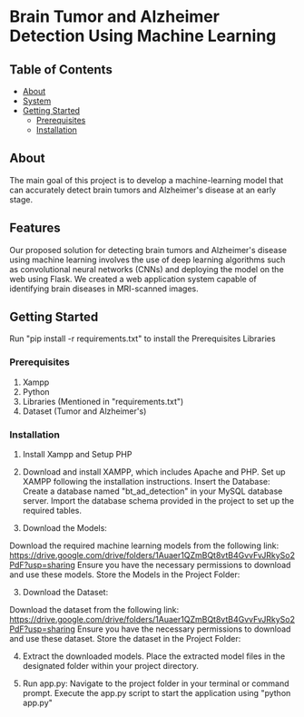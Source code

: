 # Brain Tumor and Alzheimer Detection Using Machine Learning

## Table of Contents
- [About](#about)
- [System](#system)
- [Getting Started](#getting-started)
  - [Prerequisites](#prerequisites)
  - [Installation](#installation)

## About

The main goal of this project is to develop a machine-learning model that can accurately detect brain tumors and Alzheimer's disease at an early stage. 

## Features

Our proposed solution for detecting brain tumors and Alzheimer's disease using machine learning involves the use of deep learning algorithms such as convolutional neural networks (CNNs) and deploying the model on the web using Flask.
We created a web application system capable of identifying brain diseases in MRI-scanned images.

## Getting Started

Run "pip install -r requirements.txt" to install the Prerequisites Libraries

### Prerequisites

1) Xampp
2) Python
3) Libraries (Mentioned in "requirements.txt")
4) Dataset (Tumor and Alzheimer's)

### Installation

1) Install Xampp and Setup PHP

2) Download and install XAMPP, which includes Apache and PHP.
    Set up XAMPP following the installation instructions.
    Insert the Database:
        Create a database named "bt_ad_detection" in your MySQL database server.
        Import the database schema provided in the project to set up the required tables.

3) Download the Models:

Download the required machine learning models from the following link: https://drive.google.com/drive/folders/1Auaer1QZmBQt8vtB4GvvFvJRkySo2PdF?usp=sharing
    Ensure you have the necessary permissions to download and use these models.
    Store the Models in the Project Folder:

3) Download the Dataset:

Download the dataset from the following link: https://drive.google.com/drive/folders/1Auaer1QZmBQt8vtB4GvvFvJRkySo2PdF?usp=sharing
    Ensure you have the necessary permissions to download and use these dataset.
    Store the dataset in the Project Folder:

4) Extract the downloaded models.
    Place the extracted model files in the designated folder within your project directory.

5) Run app.py:
    Navigate to the project folder in your terminal or command prompt.
    Execute the app.py script to start the application using "python app.py"